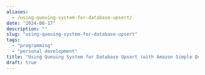 ```yaml
---
aliases:
  - /using-queuing-system-for-database-upsert/
date: "2024-08-17"
description: ""
slug: "using-queuing-system-for-database-upsert"
tags:
  - "programming"
  - "personal development"
title: "Using Queuing System for Database Upsert (with Amazon Simple Queue Service)"
draft: true
---
```

